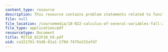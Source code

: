```yaml
---
content_type: resource
description: This resource contains problem statements related to functions and boundary.
file: null
file_location: /coursemedia/18-022-calculus-of-several-variables-fall-2010/ca32176191d601a1179d7475e215afd7_MIT18_022F10_h9.pdf
file_type: application/pdf
resourcetype: Document
title: MIT18_022F10_h9.pdf
uid: ca321761-91d6-01a1-179d-7475e215afd7
---
```

